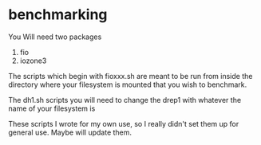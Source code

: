 # benchmarking
You Will need two packages
1. fio
2. iozone3

The scripts which begin with fioxxx.sh are meant to be run from inside the directory where your filesystem is mounted that
you wish to benchmark.

The dh1.sh scripts you will need to change the drep1 with whatever the name of your filesystem is

These scripts I wrote for my own use, so I really didn't set them  up for general use.  Maybe will update them.
